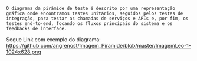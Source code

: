 	O diagrama da pirâmide de teste é descrito por uma representação gráfica onde encontramos testes unitários, seguidos pelos testes de integração, para testar as chamadas de serviços e APIs e, por fim, os testes end-to-end, focando os fluxos principais do sistema e os feedbacks de interface.
 
Segue Link com exemplo do diagrama:
https://github.com/angrenost/Imagem_Piramide/blob/master/ImagemLeo-1-1024x628.png
